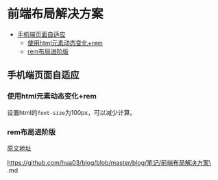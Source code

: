 # 前端布局解决方案

<!-- TOC depthFrom:2 -->

- [手机端页面自适应](#手机端页面自适应)
  - [使用html元素动态变化+rem](#使用html元素动态变化rem)
  - [rem布局进阶版](#rem布局进阶版)

<!-- /TOC -->

## 手机端页面自适应

### 使用html元素动态变化+rem

设置html的`font-size`为100px，可以减少计算。

### rem布局进阶版
 
[原文地址](https://www.jianshu.com/p/985d26b40199)

https://github.com/hua03/blog/blob/master/blog/笔记/前端布局解决方案\ .md
